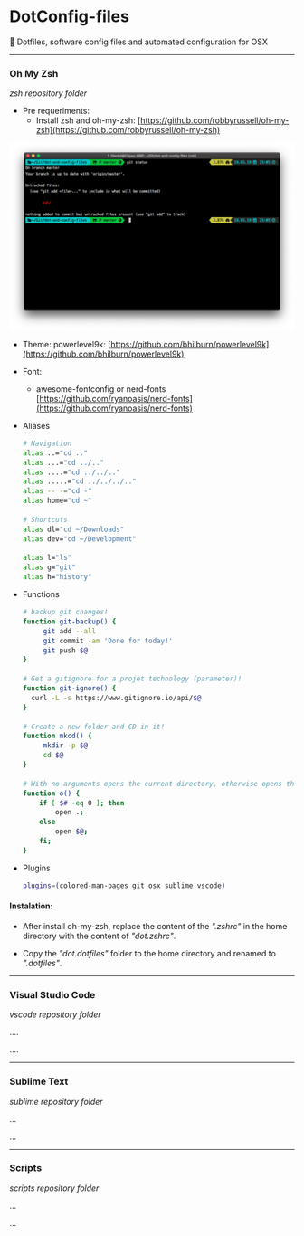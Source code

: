 # DotConfig-files

:wrench: Dotfiles, software config files and automated configuration for OSX

---

### Oh My Zsh

*zsh repository folder*

- Pre requeriments:
  - Install zsh and oh-my-zsh: [https://github.com/robbyrussell/oh-my-zsh](https://github.com/robbyrussell/oh-my-zsh)

![zsh](screenshots/zsh.png)

- Theme: powerlevel9k: [https://github.com/bhilburn/powerlevel9k](https://github.com/bhilburn/powerlevel9k)

- Font: 

  - awesome-fontconfig or nerd-fonts [https://github.com/ryanoasis/nerd-fonts](https://github.com/ryanoasis/nerd-fonts)

- Aliases

  ```bash
  # Navigation
  alias ..="cd .."
  alias ...="cd ../.."
  alias ....="cd ../../.."
  alias .....="cd ../../../.."
  alias -- -="cd -"
  alias home="cd ~"
  
  # Shortcuts
  alias dl="cd ~/Downloads"
  alias dev="cd ~/Development"
  
  alias l="ls"
  alias g="git"
  alias h="history"
  ```

- Functions

  ```bash
  # backup git changes!
  function git-backup() {
       git add --all
       git commit -am 'Done for today!'
       git push $@
  }
  
  # Get a gitignore for a projet technology (parameter)!
  function git-ignore() {
    curl -L -s https://www.gitignore.io/api/$@
  }
  
  # Create a new folder and CD in it!
  function mkcd() {
       mkdir -p $@
       cd $@
  }
  
  # With no arguments opens the current directory, otherwise opens the given location
  function o() {
      if [ $# -eq 0 ]; then
          open .;
      else
          open $@;
      fi;
  }
  ```

- Plugins

  ```bash
  plugins=(colored-man-pages git osx sublime vscode)
  ```

#### Instalation:

- After install oh-my-zsh, replace the content of the *".zshrc"* in the home directory with the content of *"dot.zshrc"*.

- Copy the *"dot.dotfiles"* folder to the home directory and renamed to *".dotfiles"*.

---

### Visual Studio Code

*vscode repository folder*

....

....

---

### Sublime Text

*sublime repository folder*

...

...

---

### Scripts

*scripts repository folder*

...

...
